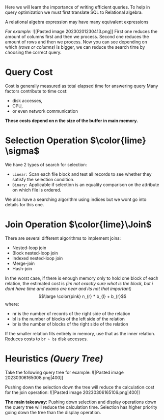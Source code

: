 Here we will learn the importance of writing efficient queries.
To help in query optimization we must first translate SQL to Relational algebra.

A relational algebra expression may have many equivalent expressions

_For example:_
![[Pasted image 20230201230413.png]]
First one reduces the amount of columns first and then we process.
Second one reduces the amount of rows and then we process.
Now you can see depending on which _(rows or columns)_ is bigger, we can reduce the search time by choosing the correct query.

# Query Cost
Cost is generally measured as total elapsed time for answering query
Many factors contribute to time cost:
- disk accesses,
- CPU,
- or even network communication

**These costs depend on n the size of the buffer in main memory.**

# Selection Operation $\color{lime} \sigma$
We have 2 types of search for selection:
- `Linear:` Scan each file block and test all records to see whether they satisfy the selection condition.
- `Binary:` Applicable if selection is an equality comparison on the attribute on which file is ordered.

We also have a searching algorithm using indices but we wont go into details for this one.

# Join Operation $\color{lime}\Join$
There are several different algorithms to implement joins:
- Nested-loop join
- Block nested-loop join
- Indexed nested-loop join
- Merge-join
- Hash-join

In the worst case, if there is enough memory only to hold one block of each relation, the estimated cost is _(im not exactly sure what is the block, but i dont have time and exams are near and its not that important)_
$$\large \color{pink} n_{r} * b_{l} + b_{r}$$
where: 
- nr is the number of records of the right side of the relation
- bl is the number of blocks of the left side of the relation
- br is the number of blocks of the right side of the relation

If the smaller relation fits entirely in memory, use that as the inner relation.
Reduces costs to `br + bs` disk accesses.

# Heuristics _(Query Tree)_
Take the following query tree for example:
![[Pasted image 20230306165008.png|400]]

Pushing down the selection down the tree will reduce the calculation cost for the join operation:
![[Pasted image 20230306165106.png|400]]

**The main takeaway:** 
Pushing down selection and display operations down the query tree will reduce the calculation time.
Selection has higher priority going down the tree than the display operation.